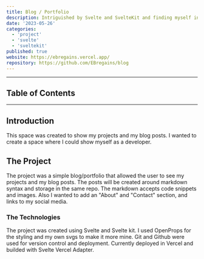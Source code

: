 ```yaml
---
title: Blog / Portfolio
description: Intriguished by Svelte and SvelteKit and finding myself in the needence of a space to share and show my ideas, I made this as my first Svelte big project.
date: '2023-05-26'
categories:
  - 'project'
  - 'svelte'
  - 'sveltekit'
published: true
website: https://ebregains.vercel.app/
repository: https://github.com/EBregains/blog
---
```


---

## Table of Contents

---

## Introduction

This space was created to show my projects and my blog posts. I wanted to create a space where I could show myself as a developer.

## The Project

The project was a simple blog/portfolio that allowed the user to see my projects and my blog posts. The posts will be created around markdown syntax and storage in the same repo. The markdown accepts code snippets and images. Also I wanted to add an "About" and "Contact" section, and links to my social media.

### The Technologies

The project was created using Svelte and Svelte kit. I used OpenProps for the styling and my own svgs to make it more mine. Git and Github were used for version control and deployment. Currently deployed in Vercel and builded with Svelte Vercel Adapter.
